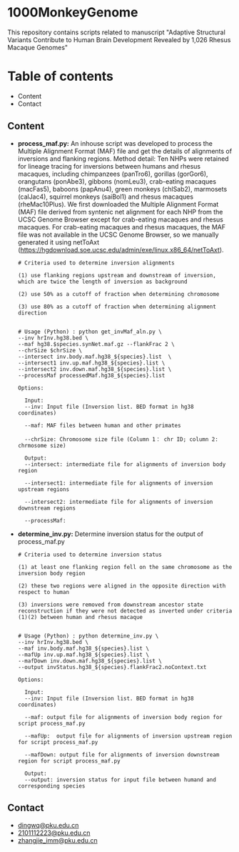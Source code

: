 # 1000MonkeyGenome
This repository contains scripts related to manuscript "Adaptive Structural Variants Contribute to Human Brain Development Revealed by 1,026 Rhesus Macaque Genomes"

# Table of contents
- Content
- Contact

## Content

- **process_maf.py:** An inhouse script was developed to process the Multiple Alignment Format (MAF) file and get the details of alignments of inversions and flanking regions.
      Method detail: Ten NHPs were retained for lineage tracing for inversions between humans and rhesus macaques, including chimpanzees (panTro6), gorillas (gorGor6), orangutans (ponAbe3), gibbons (nomLeu3), crab-eating macaques (macFas5), baboons (papAnu4), green monkeys (chlSab2), marmosets (calJac4), squirrel monkeys (saiBol1) and rhesus macaques (rheMac10Plus). We first downloaded the Multiple Alignment Format (MAF) file derived from syntenic net alignment for each NHP from the UCSC Genome Browser except for crab-eating macaques and rhesus macaques. For crab-eating macaques and rhesus macaques, the MAF file was not available in the UCSC Genome Browser, so we manually generated it using netToAxt (https://hgdownload.soe.ucsc.edu/admin/exe/linux.x86_64/netToAxt). 
      
      # Criteria used to determine inversion alignments
      
      (1) use flanking regions upstream and downstream of inversion, which are twice the length of inversion as background
      
      (2) use 50% as a cutoff of fraction when determining chromosome
      
      (3) use 80% as a cutoff of fraction when determining alignment direction

      
      # Usage (Python) : python get_invMaf_aln.py \
      --inv hrInv.hg38.bed \
      --maf hg38.$species.synNet.maf.gz --flankFrac 2 \
      --chrSize $chrSize \
      --intersect inv.body.maf.hg38_${species}.list  \
      --intersect1 inv.up.maf.hg38_${species}.list \
      --intersect2 inv.down.maf.hg38_${species}.list \
      --processMaf processedMaf.hg38_${species}.list
  
      Options:
    
        Input:
        --inv: Input file (Inversion list. BED format in hg38 coordinates)
    
        --maf: MAF files between human and other primates
      
        --chrSize: Chromosome size file (Column 1： chr ID; column 2: chrmosome size) 
      
        Output:
        --intersect: intermediate file for alignments of inversion body region
      
        --intersect1: intermediate file for alignments of inversion upstream regions
      
        --intersect2: intermediate file for alignments of inversion downstream regions
      
        --processMaf: 
      
- **determine_inv.py:** Determine inversion status for the output of process_maf.py

      # Criteria used to determine inversion status
      
      (1) at least one flanking region fell on the same chromosome as the inversion body region 
      
      (2) these two regions were aligned in the opposite direction with respect to human
      
      (3) inversions were removed from downstream ancestor state reconstruction if they were not detected as inverted under criteria (1)(2) between human and rhesus macaque 


      # Usage (Python) : python determine_inv.py \
      --inv hrInv.hg38.bed \
      --maf inv.body.maf.hg38_${species}.list \
      --mafUp inv.up.maf.hg38_${species}.list \
      --mafDown inv.down.maf.hg38_${species}.list \
      --output invStatus.hg38_${species}.flankFrac2.noContext.txt
     
      Options:
    
        Input:
        --inv: Input file (Inversion list. BED format in hg38 coordinates)
    
        --maf: output file for alignments of inversion body region for script process_maf.py
      
        --mafUp:  output file for alignments of inversion upstream region for script process_maf.py
      
        --mafDown: output file for alignments of inversion downstream region for script process_maf.py
      
        Output:
        --output: inversion status for input file between humand and corresponding species


## Contact

- dingwq@pku.edu.cn
- 2101112223@pku.edu.cn
- zhangjie_imm@pku.edu.cn
